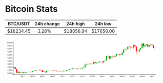 # Bitcoin Stats

BTC/USDT|24h change|24h high|24h low|
|---|---|---|---|
|$18234.45|-3.28%|$18858.94|$17650.00|

<img src="./chart.svg">
